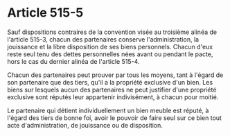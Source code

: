 # Article 515-5

Sauf dispositions contraires de la convention visée au troisième alinéa de l'article 515-3, chacun des partenaires conserve l'administration, la jouissance et la libre disposition de ses biens personnels. Chacun d'eux reste seul tenu des dettes personnelles nées avant ou pendant le pacte, hors le cas du dernier alinéa de l'article 515-4.

Chacun des partenaires peut prouver par tous les moyens, tant à l'égard de son partenaire que des tiers, qu'il a la propriété exclusive d'un bien. Les biens sur lesquels aucun des partenaires ne peut justifier d'une propriété exclusive sont réputés leur appartenir indivisément, à chacun pour moitié.

Le partenaire qui détient individuellement un bien meuble est réputé, à l'égard des tiers de bonne foi, avoir le pouvoir de faire seul sur ce bien tout acte d'administration, de jouissance ou de disposition.
